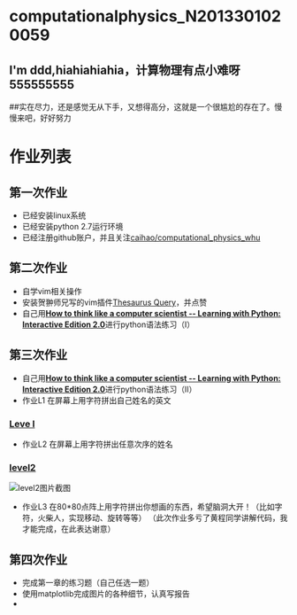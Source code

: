 # computationalphysics_N2013301020059
## I'm ddd,hiahiahiahia，计算物理有点小难呀555555555
##实在尽力，还是感觉无从下手，又想得高分，这就是一个很尴尬的存在了。慢慢来吧，好好努力
# 作业列表

## 第一次作业
- 已经安装linux系统
- 已经安装python 2.7运行环境
- 已经注册github账户，并且关注[caihao/computational_physics_whu](https://github.com/caihao/computational_physics_whu)

## 第二次作业
- 自学vim相关操作
- 安装贺翀师兄写的vim插件[Thesaurus Query](https://github.com/Ron89/thesaurus_query.vim)，并点赞
- 自己用[**How to think like a computer scientist -- Learning with Python: Interactive Edition 2.0**](http://interactivepython.org/runestone/static/thinkcspy/index.html)进行python语法练习（I）

## 第三次作业
- 自己用[**How to think like a computer scientist -- Learning with Python: Interactive Edition 2.0**](http://interactivepython.org/runestone/static/thinkcspy/index.html)进行python语法练习（II）
- 作业L1 在屏幕上用字符拼出自己姓名的英文
### [Leve l](https://github.com/Memorieddd/computationalphysics_N2013301020059/blob/master/dingdongdong.py)
- 作业L2 在屏幕上用字符拼出任意次序的姓名
### [level2](https://github.com/Memorieddd/computationalphysics_N2013301020059/blob/master/%E7%AC%AC%E4%B8%89%E6%AC%A1%E4%BD%9C%E4%B8%9Alevel_2.py)

![level2图片截图](https://github.com/Memorieddd/computationalphysics_N2013301020059/blob/master/%E7%AC%AC%E4%B8%89%E6%AC%A1%E4%BD%9C%E4%B8%9Alevel2%E5%A7%93%E5%90%8D%E6%88%AA%E5%9B%BE.png)
- 作业L3 在80*80点阵上用字符拼出你想画的东西，希望脑洞大开！（比如字符，火柴人，实现移动、旋转等等）
（此次作业多亏了黄程同学讲解代码，我才能完成，在此表达谢意）
## 第四次作业
- 完成第一章的练习题（自己任选一题）
- 使用matplotlib完成图片的各种细节，认真写报告
- 

